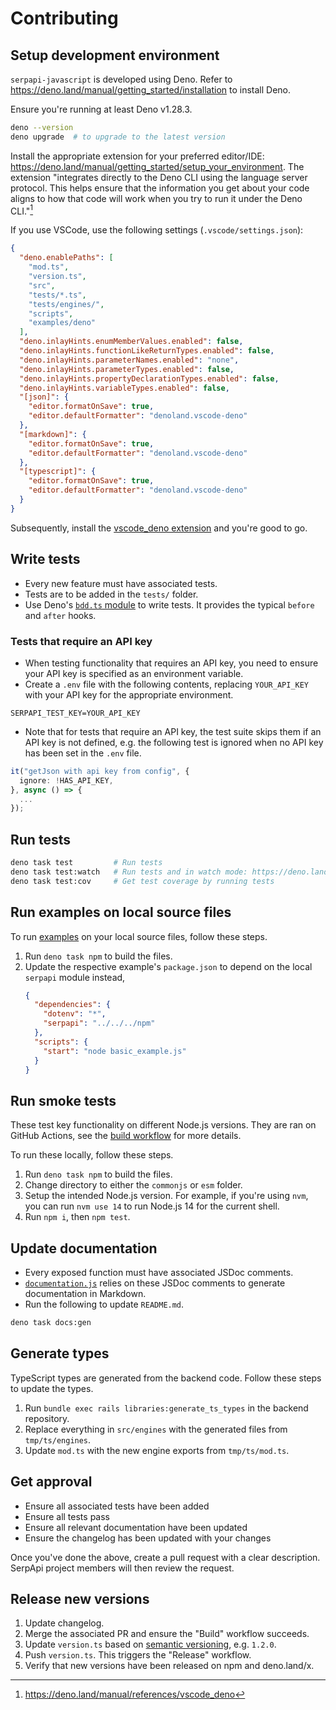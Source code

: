 # Contributing

## Setup development environment

`serpapi-javascript` is developed using Deno. Refer to
https://deno.land/manual/getting_started/installation to install Deno.

Ensure you're running at least Deno v1.28.3.

```bash
deno --version
deno upgrade  # to upgrade to the latest version
```

Install the appropriate extension for your preferred editor/IDE:
https://deno.land/manual/getting_started/setup_your_environment. The extension
"integrates directly to the Deno CLI using the language server protocol. This
helps ensure that the information you get about your code aligns to how that
code will work when you try to run it under the Deno CLI."[^1]

If you use VSCode, use the following settings (`.vscode/settings.json`):

```json
{
  "deno.enablePaths": [
    "mod.ts",
    "version.ts",
    "src",
    "tests/*.ts",
    "tests/engines/",
    "scripts",
    "examples/deno"
  ],
  "deno.inlayHints.enumMemberValues.enabled": false,
  "deno.inlayHints.functionLikeReturnTypes.enabled": false,
  "deno.inlayHints.parameterNames.enabled": "none",
  "deno.inlayHints.parameterTypes.enabled": false,
  "deno.inlayHints.propertyDeclarationTypes.enabled": false,
  "deno.inlayHints.variableTypes.enabled": false,
  "[json]": {
    "editor.formatOnSave": true,
    "editor.defaultFormatter": "denoland.vscode-deno"
  },
  "[markdown]": {
    "editor.formatOnSave": true,
    "editor.defaultFormatter": "denoland.vscode-deno"
  },
  "[typescript]": {
    "editor.formatOnSave": true,
    "editor.defaultFormatter": "denoland.vscode-deno"
  }
}
```

Subsequently, install the
[vscode_deno extension](https://marketplace.visualstudio.com/items?itemName=denoland.vscode-deno)
and you're good to go.

## Write tests

- Every new feature must have associated tests.
- Tests are to be added in the `tests/` folder.
- Use Deno's
  [`bdd.ts` module](https://deno.land/manual/basics/testing/behavior_driven_development)
  to write tests. It provides the typical `before` and `after` hooks.

### Tests that require an API key

- When testing functionality that requires an API key, you need to ensure your API
  key is specified as an environment variable.
- Create a `.env` file with the following contents, replacing `YOUR_API_KEY`
  with your API key for the appropriate environment.

```
SERPAPI_TEST_KEY=YOUR_API_KEY
```

- Note that for tests that require an API key, the test suite skips them if an
  API key is not defined, e.g. the following test is ignored when no API key has
  been set in the `.env` file.

```ts
it("getJson with api key from config", {
  ignore: !HAS_API_KEY,
}, async () => {
  ...
});
```

## Run tests

```bash
deno task test         # Run tests
deno task test:watch   # Run tests and in watch mode: https://deno.land/manual/getting_started/command_line_interface#watch-mode
deno task test:cov     # Get test coverage by running tests
```

## Run examples on local source files

To run [examples](./examples/) on your local source files, follow these steps.

1. Run `deno task npm` to build the files.
2. Update the respective example's `package.json` to depend on the local
   `serpapi` module instead,
   ```json
   {
     "dependencies": {
       "dotenv": "*",
       "serpapi": "../../../npm"
     },
     "scripts": {
       "start": "node basic_example.js"
     }
   }
   ```

## Run smoke tests

These test key functionality on different Node.js versions. They are ran on
GitHub Actions, see the [build workflow](.github/workflows/build.yml) for more
details.

To run these locally, follow these steps.

1. Run `deno task npm` to build the files.
2. Change directory to either the `commonjs` or `esm` folder.
3. Setup the intended Node.js version. For example, if you're using `nvm`, you
   can run `nvm use 14` to run Node.js 14 for the current shell.
4. Run `npm i`, then `npm test`.

## Update documentation

- Every exposed function must have associated JSDoc comments.
- [`documentation.js`](https://github.com/documentationjs/documentation) relies
  on these JSDoc comments to generate documentation in Markdown.
- Run the following to update `README.md`.

```bash
deno task docs:gen
```

## Generate types

TypeScript types are generated from the backend code. Follow these steps to
update the types.

1. Run `bundle exec rails libraries:generate_ts_types` in the backend
   repository.
2. Replace everything in `src/engines` with the generated files from
   `tmp/ts/engines`.
3. Update `mod.ts` with the new engine exports from `tmp/ts/mod.ts`.

## Get approval

- Ensure all associated tests have been added
- Ensure all tests pass
- Ensure all relevant documentation have been updated
- Ensure the changelog has been updated with your changes

Once you've done the above, create a pull request with a clear description.
SerpApi project members will then review the request.

## Release new versions

1. Update changelog.
2. Merge the associated PR and ensure the "Build" workflow succeeds.
3. Update `version.ts` based on [semantic versioning](https://semver.org/), e.g.
   `1.2.0`.
4. Push `version.ts`. This triggers the "Release" workflow.
5. Verify that new versions have been released on npm and deno.land/x.

[^1]: https://deno.land/manual/references/vscode_deno
